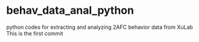 behav_data_anal_python
======================

python codes for extracting and analyzing 2AFC behavior data from XuLab
This is the first commit
